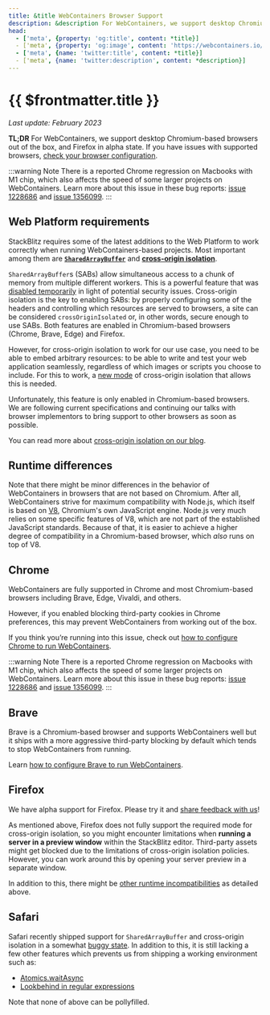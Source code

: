```yaml
---
title: &title WebContainers Browser Support
description: &description For WebContainers, we support desktop Chromium-based browsers out of the box, and Firefox in alpha state.
head:
  - ['meta', {property: 'og:title', content: *title}] 
  - ['meta', {property: 'og:image', content: 'https://webcontainers.io/img/og/guide-browser_support.png'}]
  - ['meta', {name: 'twitter:title', content: *title}]
  - ['meta', {name: 'twitter:description', content: *description}]
---
```


# {{ $frontmatter.title }}

_Last update: February 2023_

**TL;DR** For WebContainers, we support desktop Chromium-based browsers out of the box, and Firefox in alpha state. If you have issues with supported browsers, [check your browser configuration](./browser-config).

:::warning Note
There is a reported Chrome regression on Macbooks with M1 chip, which also affects the speed of some larger projects on WebContainers. Learn more about this issue in these bug reports: [issue 1228686](https://bugs.chromium.org/p/chromium/issues/detail?id=1228686) and [issue 1356099](https://bugs.chromium.org/p/chromium/issues/detail?id=1356099).
:::

## Web Platform requirements

StackBlitz requires some of the latest additions to the Web Platform to work correctly when running WebContainers-based projects. Most important among them are **[`SharedArrayBuffer`](https://developer.mozilla.org/en-US/docs/Web/JavaScript/Reference/Global_Objects/SharedArrayBuffer)** and **[cross-origin isolation](https://developer.mozilla.org/en-US/docs/Web/API/crossOriginIsolated)**.

`SharedArrayBuffer`s (SABs) allow simultaneous access to a chunk of memory from multiple different workers. This is a powerful feature that was [disabled temporarily](https://developer.mozilla.org/en-US/docs/Web/JavaScript/Reference/Global_Objects/SharedArrayBuffer#security_requirements) in light of potential security issues. Cross-origin isolation is the key to enabling SABs: by properly configuring some of the headers and controlling which resources are served to browsers, a site can be considered `crossOriginIsolated` or, in other words, secure enough to use SABs. Both features are enabled in Chromium-based browsers (Chrome, Brave, Edge) and Firefox.

However, for cross-origin isolation to work for our use case, you need to be able to embed arbitrary resources: to be able to write and test your web application seamlessly, regardless of which images or scripts you choose to include. For this to work, a [new mode](https://github.com/WICG/credentiallessness) of cross-origin isolation that allows this is needed.

Unfortunately, this feature is only enabled in Chromium-based browsers. We are following current specifications and continuing our talks with browser implementors to bring support to other browsers as soon as possible.

You can read more about [cross-origin isolation on our blog](https://blog.stackblitz.com/posts/cross-browser-with-coop-coep/).

## Runtime differences

Note that there might be minor differences in the behavior of WebContainers in browsers that are not based on Chromium. After all, WebContainers strive for maximum compatibility with Node.js, which itself is based on [V8](https://v8.dev/), Chromium's own JavaScript engine. Node.js very much relies on some specific features of V8, which are not part of the established JavaScript standards. Because of that, it is easier to achieve a higher degree of compatibility in a Chromium-based browser, which _also_ runs on top of V8.

## Chrome

WebContainers are fully supported in Chrome and most Chromium-based browsers including Brave, Edge, Vivaldi, and others.

However, if you enabled blocking third-party cookies in Chrome preferences, this may prevent WebContainers from working out of the box.

If you think you’re running into this issue, check out [how to configure Chrome to run WebContainers](./browser-config#chrome-service-workers).

:::warning Note
There is a reported Chrome regression on Macbooks with M1 chip, which also affects the speed of some larger projects on WebContainers. Learn more about this issue in these bug reports: [issue 1228686](https://bugs.chromium.org/p/chromium/issues/detail?id=1228686) and [issue 1356099](https://bugs.chromium.org/p/chromium/issues/detail?id=1356099).
:::

## Brave

Brave is a Chromium-based browser and supports WebContainers well but it ships with a more aggressive third-party blocking by default which tends to stop WebContainers from running.

Learn [how to configure Brave to run WebContainers](./browser-config#brave-service-workers).

## Firefox

We have alpha support for Firefox. Please try it and [share feedback with us](https://github.com/stackblitz/webcontainer-core/issues/new/choose)!

As mentioned above, Firefox does not fully support the required mode for cross-origin isolation, so you might encounter limitations when **running a server in a preview window** within the StackBlitz editor. Third-party assets might get blocked due to the limitations of cross-origin isolation policies. However, you can work around this by opening your server preview in a separate window.

In addition to this, there might be [other runtime incompatibilities](#runtime-differences) as detailed above.

## Safari

Safari recently shipped support for `SharedArrayBuffer` and cross-origin isolation in a somewhat [buggy state](https://bugs.webkit.org/show_bug.cgi?id=238442). In addition to this, it is still lacking a few other features which prevents us from shipping a working environment such as:

* [Atomics.waitAsync](https://github.com/tc39/proposal-atomics-wait-async)
* [Lookbehind in regular expressions](https://developer.mozilla.org/en-US/docs/Web/JavaScript/guides/Regular_Expressions/Assertions)

Note that none of above can be pollyfilled.

